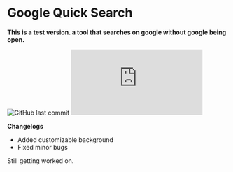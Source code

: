 # Google Quick Search

**This is a test version.
a tool that searches on google without google being open.**

![GitHub last commit](https://img.shields.io/github/last-commit/IKedi/GQSApp) [![Github All Releases](https://img.shields.io/github/downloads/IKedi/GQSApp/latest/GQS.rar)]()

**Changelogs**

 - Added customizable background
 - Fixed minor bugs

Still getting worked on.
